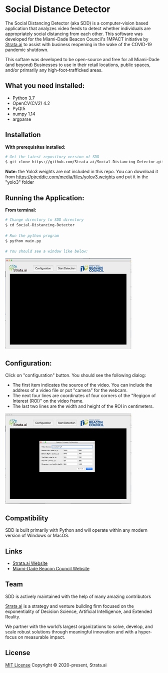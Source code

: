# Social Distance Detector


The Social Distancing Detector (aka SDD) is a computer-vision based application that analyzes video feeds to detect whether individuals are appropriately social distancing from each other. This software was developed for the Miami-Dade Beacon Council's 1MPACT initiative by [Strata.ai](https://www.strata.ai/) to assist with business reopening in the wake of the COVID-19 pandemic shutdown. 

This softare was developed to be open-source and free for all Miami-Dade (and beyond) Businesses to use in their retail locations, public spaces, and/or primarily any high-foot-trafficked areas.


## What you need installed:
- Python 3.7
- OpenCV(CV2) 4.2
- PyQt5
- numpy 1.14
- argparse


## Installation &nbsp;
**With prerequisites installed:**
```sh
# Get the latest repository version of SDD
$ git clone https://github.com/Strata-ai/Social-Distancing-Detector.git
```
**Note:** the Yolo3 weights are not included in this repo. You can download it from https://pjreddie.com/media/files/yolov3.weights and put it in the "yolo3" folder

## Running the Application:

**From terminal:**
```sh
# Change directory to SDD directory 
$ cd Social-Distancing-Detector

# Run the python program
$ python main.py

# You should see a window like below:
```
<img src="images/main-screen.png" alt="Image of Main Screen" width="80%"/>


## Configuration:

Click on "configuration" button. 
You should see the following dialog:

- The first item indicates the source of the video. You can include the address of a video file or put "camera" for the webcam.  
- The next four lines are coordinates of four corners of the "Regigon of Interest (ROI)" on the video frame.
- The last two lines are the width and height of the ROI in centimeters. 

<img src="images/config-dialog.png" alt="Image of Configurationn" width="80%"/>


## Compatibility
SDD is built primarily with Python and will operate within any modern version of Windows or MacOS.


## Links
- [Strata.ai Website](http://strata.ai/)
- [Miami-Dade Beacon Council Website](http://)


## Team
SDD is actively maintained with the help of many amazing contributors

[Strata.ai](https://sailsjs.com/about) is a strategy and venture building firm focused on the exponentiality of Decision Science, Artificial Intelligence, and Extended Reality.
 
We partner with the world’s largest organizations to solve, develop, and scale robust solutions through meaningful innovation and with a hyper-focus on measurable impact.

## License

[MIT License](https://opensource.org/licenses/MIT)  Copyright © 2020-present, Strata.ai
